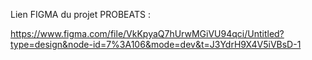 Lien FIGMA du projet PROBEATS :

https://www.figma.com/file/VkKpyaQ7hUrwMGiVU94qci/Untitled?type=design&node-id=7%3A106&mode=dev&t=J3YdrH9X4V5iVBsD-1
